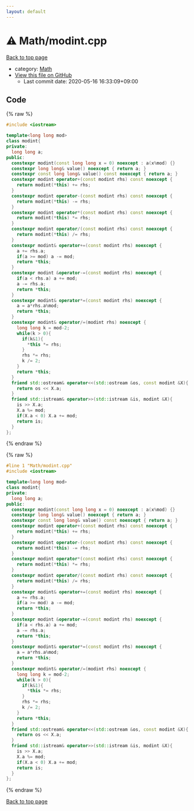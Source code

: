 ```yaml
---
layout: default
---
```


<!-- mathjax config similar to math.stackexchange -->
<script type="text/javascript" async
  src="https://cdnjs.cloudflare.com/ajax/libs/mathjax/2.7.5/MathJax.js?config=TeX-MML-AM_CHTML">
</script>
<script type="text/x-mathjax-config">
  MathJax.Hub.Config({
    TeX: { equationNumbers: { autoNumber: "AMS" }},
    tex2jax: {
      inlineMath: [ ['$','$'] ],
      processEscapes: true
    },
    "HTML-CSS": { matchFontHeight: false },
    displayAlign: "left",
    displayIndent: "2em"
  });
</script>

<script type="text/javascript" src="https://cdnjs.cloudflare.com/ajax/libs/jquery/3.4.1/jquery.min.js"></script>
<script src="https://cdn.jsdelivr.net/npm/jquery-balloon-js@1.1.2/jquery.balloon.min.js" integrity="sha256-ZEYs9VrgAeNuPvs15E39OsyOJaIkXEEt10fzxJ20+2I=" crossorigin="anonymous"></script>
<script type="text/javascript" src="../../assets/js/copy-button.js"></script>
<link rel="stylesheet" href="../../assets/css/copy-button.css" />


# :warning: Math/modint.cpp

<a href="../../index.html">Back to top page</a>

* category: <a href="../../index.html#a49950aa047c2292e989e368a97a3aae">Math</a>
* <a href="{{ site.github.repository_url }}/blob/master/Math/modint.cpp">View this file on GitHub</a>
    - Last commit date: 2020-05-16 16:33:09+09:00




## Code

<a id="unbundled"></a>
{% raw %}
```cpp
#include <iostream>

template<long long mod>
class modint{
private:
  long long a;
public:
  constexpr modint(const long long x = 0) noexcept : a(x%mod) {}
  constexpr long long& value() noexcept { return a; }
  constexpr const long long& value() const noexcept { return a; }
  constexpr modint operator+(const modint rhs) const noexcept {
    return modint(*this) += rhs;
  }
  constexpr modint operator-(const modint rhs) const noexcept {
    return modint(*this) -= rhs;
  }
  constexpr modint operator*(const modint rhs) const noexcept {
    return modint(*this) *= rhs;
  }
  constexpr modint operator/(const modint rhs) const noexcept {
    return modint(*this) /= rhs;
  }
  constexpr modint& operator+=(const modint rhs) noexcept {
    a += rhs.a;
    if(a >= mod) a -= mod;
    return *this;
  }
  constexpr modint &operator-=(const modint rhs) noexcept {
    if(a < rhs.a) a += mod;
    a -= rhs.a;
    return *this;
  }
  constexpr modint& operator*=(const modint rhs) noexcept {
    a = a*rhs.a%mod;
    return *this;
  }
  constexpr modint& operator/=(modint rhs) noexcept {
    long long k = mod-2;
    while(k > 0){
      if(k&1){
        *this *= rhs;
      }
      rhs *= rhs;
      k /= 2;
    }
    return *this;
  }
  friend std::ostream& operator<<(std::ostream &os, const modint &X){
    return os << X.a;
  }
  friend std::istream& operator>>(std::istream &is, modint &X){
    is >> X.a;
    X.a %= mod;
    if(X.a < 0) X.a += mod;
    return is;
  }
};

```
{% endraw %}

<a id="bundled"></a>
{% raw %}
```cpp
#line 1 "Math/modint.cpp"
#include <iostream>

template<long long mod>
class modint{
private:
  long long a;
public:
  constexpr modint(const long long x = 0) noexcept : a(x%mod) {}
  constexpr long long& value() noexcept { return a; }
  constexpr const long long& value() const noexcept { return a; }
  constexpr modint operator+(const modint rhs) const noexcept {
    return modint(*this) += rhs;
  }
  constexpr modint operator-(const modint rhs) const noexcept {
    return modint(*this) -= rhs;
  }
  constexpr modint operator*(const modint rhs) const noexcept {
    return modint(*this) *= rhs;
  }
  constexpr modint operator/(const modint rhs) const noexcept {
    return modint(*this) /= rhs;
  }
  constexpr modint& operator+=(const modint rhs) noexcept {
    a += rhs.a;
    if(a >= mod) a -= mod;
    return *this;
  }
  constexpr modint &operator-=(const modint rhs) noexcept {
    if(a < rhs.a) a += mod;
    a -= rhs.a;
    return *this;
  }
  constexpr modint& operator*=(const modint rhs) noexcept {
    a = a*rhs.a%mod;
    return *this;
  }
  constexpr modint& operator/=(modint rhs) noexcept {
    long long k = mod-2;
    while(k > 0){
      if(k&1){
        *this *= rhs;
      }
      rhs *= rhs;
      k /= 2;
    }
    return *this;
  }
  friend std::ostream& operator<<(std::ostream &os, const modint &X){
    return os << X.a;
  }
  friend std::istream& operator>>(std::istream &is, modint &X){
    is >> X.a;
    X.a %= mod;
    if(X.a < 0) X.a += mod;
    return is;
  }
};

```
{% endraw %}

<a href="../../index.html">Back to top page</a>

